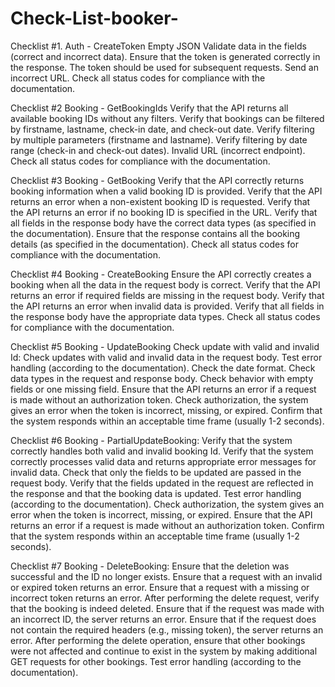# Check-List-booker-

Checklist #1. Auth - CreateToken
Empty JSON
Validate data in the fields (correct and incorrect data).
Ensure that the token is generated correctly in the response.
The token should be used for subsequent requests.
Send an incorrect URL.
Check all status codes for compliance with the documentation.

Checklist #2 Booking - GetBookingIds
Verify that the API returns all available booking IDs without any filters.
Verify that bookings can be filtered by firstname, lastname, check-in date, and check-out date.
Verify filtering by multiple parameters (firstname and lastname).
Verify filtering by date range (check-in and check-out dates).
Invalid URL (incorrect endpoint).
Check all status codes for compliance with the documentation.

Checklist #3 Booking - GetBooking
Verify that the API correctly returns booking information when a valid booking ID is provided.
Verify that the API returns an error when a non-existent booking ID is requested.
Verify that the API returns an error if no booking ID is specified in the URL.
Verify that all fields in the response body have the correct data types (as specified in the documentation).
Ensure that the response contains all the booking details (as specified in the documentation).
Check all status codes for compliance with the documentation.

Checklist #4 Booking - CreateBooking
Ensure the API correctly creates a booking when all the data in the request body is correct.
Verify that the API returns an error if required fields are missing in the request body.
Verify that the API returns an error when invalid data is provided.
Verify that all fields in the response body have the appropriate data types.
Check all status codes for compliance with the documentation.

Checklist #5 Booking - UpdateBooking
Check update with valid and invalid Id:
Check updates with valid and invalid data in the request body.
Test error handling (according to the documentation).
Check the date format.
Check data types in the request and response body.
Check behavior with empty fields or one missing field.
Ensure that the API returns an error if a request is made without an authorization token.
Check authorization, the system gives an error when the token is incorrect, missing, or expired.
Confirm that the system responds within an acceptable time frame (usually 1-2 seconds).

Checklist #6 Booking - PartialUpdateBooking:
Verify that the system correctly handles both valid and invalid booking Id.
Verify that the system correctly processes valid data and returns appropriate error messages for invalid data.
Check that only the fields to be updated are passed in the request body.
Verify that the fields updated in the request are reflected in the response and that the booking data is updated.
Test error handling (according to the documentation).
Check authorization, the system gives an error when the token is incorrect, missing, or expired.
Ensure that the API returns an error if a request is made without an authorization token.
Confirm that the system responds within an acceptable time frame (usually 1-2 seconds).

Checklist #7 Booking - DeleteBooking:
Ensure that the deletion was successful and the ID no longer exists.
Ensure that a request with an invalid or expired token returns an error.
Ensure that a request with a missing or incorrect token returns an error.
After performing the delete request, verify that the booking is indeed deleted.
Ensure that if the request was made with an incorrect ID, the server returns an error.
Ensure that if the request does not contain the required headers (e.g., missing token), the server returns an error.
After performing the delete operation, ensure that other bookings were not affected and continue to exist in the system by making additional GET requests for other bookings.
Test error handling (according to the documentation).

